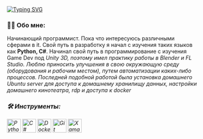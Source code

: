 [![Typing SVG](https://readme-typing-svg.herokuapp.com?color=%2336BCF7&lines=Привет,+меня+зовут+Кирилл)](https://git.io/typing-svg)


### :technologist: Обо мне:
Начинающий программист. Пока что интересуюсь различными сферами в it. Свой путь в разработку я начал с изучения таких языков как <b>Python, C#</b>. Начинал свой путь в программирование с изучения Game Dev под <i>Unity 3D<i>, поэтому имел практику работы в <i>Blender</i> и <i>FL Studio</i>. Люблю приносить улучшения в свою окружающую среду (оборудования и рабочим местом), путем автоматизации каких-либо процессов. Последней подобной работой была установка домашнего <i>Ubuntu server</i> для доступа к домашнему хранилищу данных, настройки домашнего кинотеатра, <i>rdp</i> и доступа к <i>docker</i>

### 🛠 Инструменты:

<a href="https://www.python.org/" target="_blank" rel="noreferrer"><img src="https://raw.githubusercontent.com/danielcranney/readme-generator/main/public/icons/skills/python-colored.svg" width="36" height="36" alt="Python" /></a>
<a href="https://docs.microsoft.com/en-us/dotnet/csharp/" target="_blank" rel="noreferrer"><img src="https://raw.githubusercontent.com/danielcranney/readme-generator/main/public/icons/skills/csharp-colored.svg" width="36" height="36" alt="C#" /></a>
<a href="https://www.docker.com/" target="_blank" rel="noreferrer"><img src="https://raw.githubusercontent.com/danielcranney/readme-generator/main/public/icons/skills/docker-colored.svg" width="36" height="36" alt="Docker" /></a>
<a href="https://git-scm.com/" target="_blank" rel="noreferrer"><img src="https://raw.githubusercontent.com/danielcranney/readme-generator/main/public/icons/skills/git-colored.svg" width="36" height="36" alt="Git" /></a>
<a href="https://xamarin.ru/" target="_blank" rel="noreferrer"><img src="https://raw.githubusercontent.com/simple-icons/simple-icons/5e24b31f2fff88a20462f83be9bea876578b1678/icons/xamarin.svg" width="36" height="36" alt="Xamarin" /></a>
